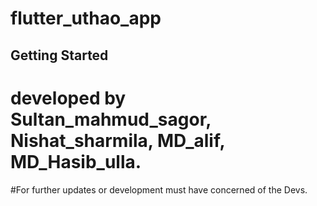 # flutter_uthao_app

## Getting Started

# developed by Sultan_mahmud_sagor, Nishat_sharmila, MD_alif, MD_Hasib_ulla. 

#For further updates or development must have concerned of the Devs.



